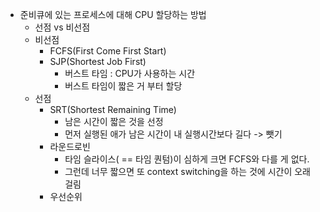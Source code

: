 - 준비큐에 있는 프로세스에 대해 CPU 할당하는 방법
	- 선점 vs 비선점
	- 비선점
		- FCFS(First Come First Start)
		- SJP(Shortest Job First)
			- 버스트 타임 : CPU가 사용하는 시간
			- 버스트 타임이 짧은 거 부터 할당
	- 선점
		- SRT(Shortest Remaining Time)
			- 남은 시간이 짧은 것을 선정
			- 먼저 실행된 애가 남은 시간이 내 실행시간보다 길다 -> 뺏기
		- 라운드로빈
			- 타임 슬라이스( == 타임 퀀텀)이 심하게 크면 FCFS와 다를 게 없다.
			- 그런데 너무 짧으면 또 context switching을 하는 것에 시간이 오래 걸림
		- 우선순위